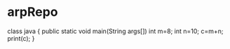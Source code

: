 # arpRepo
class java
{
public static void main(String args[])
int m=8;
int n=10;
c=m+n;
print(c);
}
